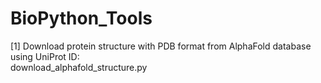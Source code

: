 # BioPython_Tools
[1] Download protein structure with PDB format from AlphaFold database using UniProt ID:  
							download_alphafold_structure.py 
